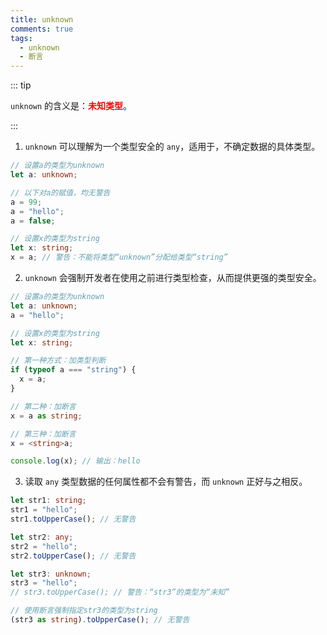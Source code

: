 ```yaml
---
title: unknown
comments: true
tags:
  - unknown
  - 断言
---
```


::: tip

`unknown` 的含义是：**<span style="color:red">未知类型</span>**。

:::

1. `unknown` 可以理解为一个类型安全的 `any`，适用于，不确定数据的具体类型。

```ts
// 设置a的类型为unknown
let a: unknown;

// 以下对a的赋值，均无警告
a = 99;
a = "hello";
a = false;

// 设置x的类型为string
let x: string;
x = a; // 警告：不能将类型“unknown”分配给类型“string”
```

2. `unknown` 会强制开发者在使用之前进行类型检查，从而提供更强的类型安全。

```ts
// 设置a的类型为unknown
let a: unknown;
a = "hello";

// 设置x的类型为string
let x: string;

// 第一种方式：加类型判断
if (typeof a === "string") {
  x = a;
}

// 第二种：加断言
x = a as string;

// 第三种：加断言
x = <string>a;

console.log(x); // 输出：hello
```

3. 读取 `any` 类型数据的任何属性都不会有警告，而 `unknown` 正好与之相反。

```ts
let str1: string;
str1 = "hello";
str1.toUpperCase(); // 无警告

let str2: any;
str2 = "hello";
str2.toUpperCase(); // 无警告

let str3: unknown;
str3 = "hello";
// str3.toUpperCase(); // 警告：“str3”的类型为“未知”

// 使用断言强制指定str3的类型为string
(str3 as string).toUpperCase(); // 无警告
```
